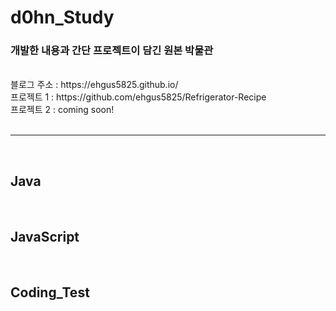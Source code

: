 d0hn_Study
=============

### 개발한 내용과 간단 프로젝트이 담긴 원본 박물관

<br>
블로그 주소 : https://ehgus5825.github.io/ <br>
프로젝트 1 : https://github.com/ehgus5825/Refrigerator-Recipe<br>
프로젝트 2 : coming soon!<br>
<br>
<hr/>

<br>

## Java
<br>

## JavaScript
<br>

## Coding_Test
<br>